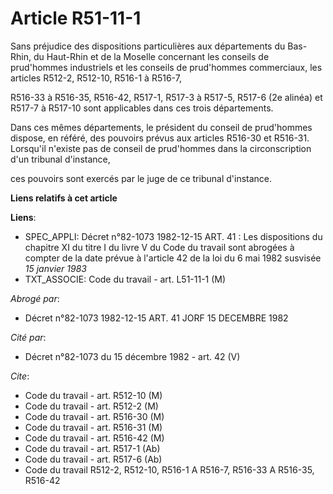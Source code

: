 # Article R51-11-1

Sans préjudice des dispositions particulières aux départements du Bas-Rhin, du Haut-Rhin et de la Moselle concernant les
conseils de prud'hommes industriels et les conseils de prud'hommes commerciaux, les articles R512-2, R512-10, R516-1 à
R516-7,

R516-33 à R516-35, R516-42, R517-1, R517-3 à R517-5, R517-6 (2e alinéa) et R517-7 à R517-10 sont applicables dans ces trois
départements.

Dans ces mêmes départements, le président du conseil de prud'hommes dispose, en référé, des pouvoirs prévus aux articles
R516-30 et R516-31. Lorsqu'il n'existe pas de conseil de prud'hommes dans la circonscription d'un tribunal d'instance,

ces pouvoirs sont exercés par le juge de ce tribunal d'instance.

**Liens relatifs à cet article**

**Liens**:

  - SPEC_APPLI: Décret n°82-1073 1982-12-15 ART. 41 : Les dispositions du chapitre XI du titre I du livre V du Code du travail sont abrogées à compter de la date prévue à l'article 42 de la loi du 6 mai 1982 susvisée *15 janvier 1983*
  - TXT_ASSOCIE: Code du travail - art. L51-11-1 (M)

_Abrogé par_:

  - Décret n°82-1073 1982-12-15 ART. 41 JORF 15 DECEMBRE 1982

_Cité par_:

  - Décret n°82-1073 du 15 décembre 1982 - art. 42 (V)

_Cite_:

  - Code du travail - art. R512-10 (M)
  - Code du travail - art. R512-2 (M)
  - Code du travail - art. R516-30 (M)
  - Code du travail - art. R516-31 (M)
  - Code du travail - art. R516-42 (M)
  - Code du travail - art. R517-1 (Ab)
  - Code du travail - art. R517-6 (Ab)
  - Code du travail R512-2, R512-10, R516-1 A R516-7, R516-33 A R516-35, R516-42
